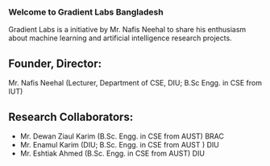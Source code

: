 ### Welcome to Gradient Labs Bangladesh

Gradient Labs is a initiative by Mr. Nafis Neehal to share his enthusiasm about machine learning and artificial intelligence research projects. 

## Founder, Director: 
Mr. Nafis Neehal (Lecturer, Department of CSE, DIU; B.Sc Engg. in CSE from IUT)

## Research Collaborators: 
  * Mr. Dewan Ziaul Karim (B.Sc. Engg. in CSE from AUST) <span class="label label-success">BRAC</span>
  * Mr. Enamul Karim (DIU; B.Sc. Engg. in CSE from AUST ) <span class="label label-success">DIU</span>
  * Mr. Eshtiak Ahmed (B.Sc. Engg. in CSE from AUST) <span class="label label-success">DIU</span>
